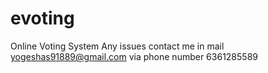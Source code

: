 # evoting
Online Voting System
Any issues contact me in mail yogeshas91889@gmail.com via phone number 6361285589
